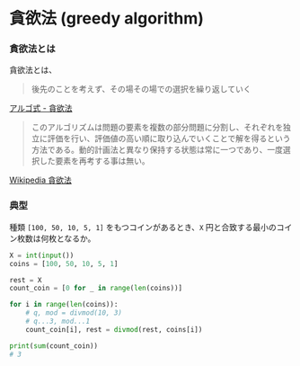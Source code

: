 # 貪欲法 (greedy algorithm)

### 貪欲法とは

貪欲法とは、

> 後先のことを考えず、その場その場での選択を繰り返していく

[アルゴ式 - 貪欲法](https://algo-method.com/descriptions/95)

> このアルゴリズムは問題の要素を複数の部分問題に分割し、それぞれを独立に評価を行い、評価値の高い順に取り込んでいくことで解を得るという方法である。動的計画法と異なり保持する状態は常に一つであり、一度選択した要素を再考する事は無い。

[Wikipedia 貪欲法](https://ja.wikipedia.org/wiki/%E8%B2%AA%E6%AC%B2%E6%B3%95)

### 典型

種類 `[100, 50, 10, 5, 1]` をもつコインがあるとき、`X` 円と合致する最小のコイン枚数は何枚となるか。

```python
X = int(input())
coins = [100, 50, 10, 5, 1]

rest = X
count_coin = [0 for _ in range(len(coins))]

for i in range(len(coins)):
    # q, mod = divmod(10, 3)
    # q...3, mod...1
    count_coin[i], rest = divmod(rest, coins[i])

print(sum(count_coin))
# 3
```
